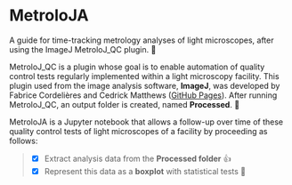 # MetroloJA

A guide for time-tracking metrology analyses of light microscopes, after using the ImageJ MetroloJ_QC plugin. :tada:

MetroloJ_QC is a plugin whose goal is to enable automation of quality control tests regularly implemented within a light microscopy facility. This plugin used from the image analysis software, **ImageJ**, was developed by Fabrice Cordelières and Cedrick Matthews ([GitHub Pages](https://github.com/MontpellierRessourcesImagerie/MetroloJ_QC)). After running MetroloJ_QC, an output folder is created, named **Processed**. &#x1F4D7; 

MetroloJA is a Jupyter notebook that allows a follow-up over time of these quality control tests of light microscopes of a facility by proceeding as follows: 
> - [x] Extract analysis data from the **Processed folder** :+1:
> - [x] Represent this data as a **boxplot** with statistical tests :tada:


